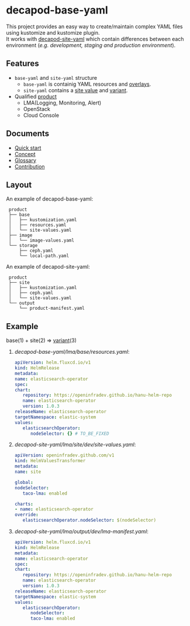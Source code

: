 # decapod-base-yaml
This project provides an easy way to create/maintain complex YAML files using kustomize and kustomize plugin.  
It works with [decapod-site-yaml](https://github.com/openinfradev/decapod-site-yaml) which contain differences between each environment (_e.g. development, staging and production environment_).  

## Features
* `base-yaml` and `site-yaml` structure
  * `base-yaml` is containig YAML resources and [overlays](https://kubectl.docs.kubernetes.io/references/kustomize/glossary/#overlay).
  * `site-yaml` contains a [site value](docs/glossary#site-value) and [variant](https://kubectl.docs.kubernetes.io/references/kustomize/glossary/#variant).
* Qualified [product](docs/glossary.md#product)
  * LMA(Logging, Monitoring, Alert)
  * OpenStack
  * Cloud Console

## Documents
* [Quick start](docs/quickstart.md)
* [Concept](docs/concept.md)
* [Glossary](docs/glossary.md)
* [Contribution](docs/contribution.md)

## Layout 
An example of decapod-base-yaml:
```
 product
 ├── base
 │   ├── kustomization.yaml
 │   ├── resources.yaml
 │   └── site-values.yaml
 ├── image
 │   └── image-values.yaml 
 └── storage
     ├── ceph.yaml
     └── local-path.yaml
```

An example of decapod-site-yaml:
```
 product
 ├── site
 │   ├── kustomization.yaml
 │   ├── ceph.yaml
 │   └── site-values.yaml
 └── output
     └── product-manifest.yaml 
```
## Example

base(1) + site(2) => [variant](https://kubectl.docs.kubernetes.io/references/kustomize/glossary/#variant)(3)

1. _decapod-base-yaml/lma/base/resources.yaml_:
   ```yaml
   apiVersion: helm.fluxcd.io/v1
   kind: HelmRelease
   metadata:
   name: elasticsearch-operator
   spec:
   chart:
      repository: https://openinfradev.github.io/hanu-helm-repo
      name: elasticsearch-operator
      version: 1.0.3
   releaseName: elasticsearch-operator
   targetNamespace: elastic-system
   values:
      elasticsearchOperator:
         nodeSelector: {} # TO_BE_FIXED
   ```

2. _decapod-site-yaml/lma/site/dev/site-values.yaml_:
   ```yaml
   apiVersion: openinfradev.github.com/v1
   kind: HelmValuesTransformer
   metadata:
   name: site

   global:
   nodeSelector:
      taco-lma: enabled

   charts:
   - name: elasticsearch-operator
   override:
      elasticsearchOperator.nodeSelector: $(nodeSelector)
   ```

3. _decapod-site-yaml/lma/output/dev/lma-manifest.yaml_:
   ```yaml
   apiVersion: helm.fluxcd.io/v1
   kind: HelmRelease
   metadata:
   name: elasticsearch-operator
   spec:
   chart:
      repository: https://openinfradev.github.io/hanu-helm-repo
      name: elasticsearch-operator
      version: 1.0.3
   releaseName: elasticsearch-operator
   targetNamespace: elastic-system
   values:
      elasticsearchOperator:
         nodeSelector:
         taco-lma: enabled
   ```